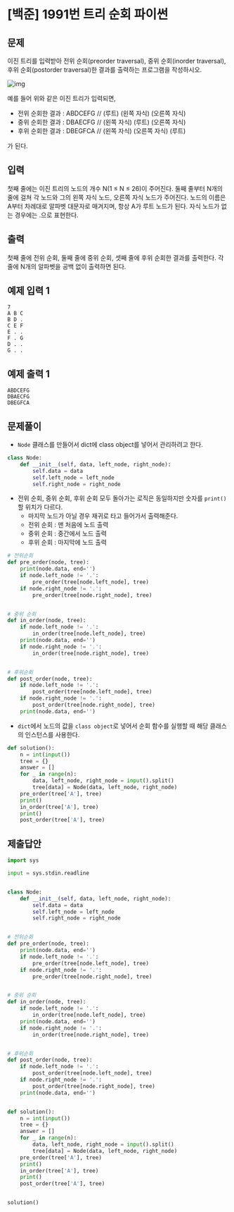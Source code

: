 # [백준] 1991번 트리 순회 파이썬

## 문제

이진 트리를 입력받아 전위 순회(preorder traversal), 중위 순회(inorder traversal), 후위 순회(postorder traversal)한 결과를 출력하는 프로그램을 작성하시오.

![img](https://www.acmicpc.net/JudgeOnline/upload/201007/trtr.png)

예를 들어 위와 같은 이진 트리가 입력되면,

- 전위 순회한 결과 : ABDCEFG // (루트) (왼쪽 자식) (오른쪽 자식)
- 중위 순회한 결과 : DBAECFG // (왼쪽 자식) (루트) (오른쪽 자식)
- 후위 순회한 결과 : DBEGFCA // (왼쪽 자식) (오른쪽 자식) (루트)

가 된다.

## 입력

첫째 줄에는 이진 트리의 노드의 개수 N(1 ≤ N ≤ 26)이 주어진다. 둘째 줄부터 N개의 줄에 걸쳐 각 노드와 그의 왼쪽 자식 노드, 오른쪽 자식 노드가 주어진다. 노드의 이름은 A부터 차례대로 알파벳 대문자로 매겨지며, 항상 A가 루트 노드가 된다. 자식 노드가 없는 경우에는 .으로 표현한다.

## 출력

첫째 줄에 전위 순회, 둘째 줄에 중위 순회, 셋째 줄에 후위 순회한 결과를 출력한다. 각 줄에 N개의 알파벳을 공백 없이 출력하면 된다.

## 예제 입력 1

```
7
A B C
B D .
C E F
E . .
F . G
D . .
G . .
```

## 예제 출력 1

```
ABDCEFG
DBAECFG
DBEGFCA
```

## 문제풀이

- `Node` 클래스를 만들어서 dict에 class object를 넣어서 관리하려고 한다.

```python
class Node:
    def __init__(self, data, left_node, right_node):
        self.data = data
        self.left_node = left_node
        self.right_node = right_node
```

- 전위 순회, 중위 순회, 후위 순회 모두 돌아가는 로직은 동일하지만 숫자를 `print()`할 위치가 다르다.
  - 마지막 노드가 아닐 경우 재귀로 타고 들어가서 출력해준다.
  - 전위 순회 : 맨 처음에 노드 출력
  - 중위 순회 : 중간에서 노드 출력
  - 후위 순회 : 마지막에 노드 출력

```python
# 전위순회
def pre_order(node, tree):
    print(node.data, end='')
    if node.left_node != '.':
        pre_order(tree[node.left_node], tree)
    if node.right_node != '.':
        pre_order(tree[node.right_node], tree)


# 중위 순회
def in_order(node, tree):
    if node.left_node != '.':
        in_order(tree[node.left_node], tree)
    print(node.data, end='')
    if node.right_node != '.':
        in_order(tree[node.right_node], tree)


# 후위순회
def post_order(node, tree):
    if node.left_node != '.':
        post_order(tree[node.left_node], tree)
    if node.right_node != '.':
        post_order(tree[node.right_node], tree)
    print(node.data, end='')
```

- `dict`에서 노드의 값을 `class object`로 넣어서 순회 함수를 실행할 때 해당 클래스의 인스턴스를 사용한다.

```python
def solution():
    n = int(input())
    tree = {}
    answer = []
    for _ in range(n):
        data, left_node, right_node = input().split()
        tree[data] = Node(data, left_node, right_node)
    pre_order(tree['A'], tree)
    print()
    in_order(tree['A'], tree)
    print()
    post_order(tree['A'], tree)
```

## 제출답안

```python
import sys

input = sys.stdin.readline


class Node:
    def __init__(self, data, left_node, right_node):
        self.data = data
        self.left_node = left_node
        self.right_node = right_node


# 전위순회
def pre_order(node, tree):
    print(node.data, end='')
    if node.left_node != '.':
        pre_order(tree[node.left_node], tree)
    if node.right_node != '.':
        pre_order(tree[node.right_node], tree)


# 중위 순회
def in_order(node, tree):
    if node.left_node != '.':
        in_order(tree[node.left_node], tree)
    print(node.data, end='')
    if node.right_node != '.':
        in_order(tree[node.right_node], tree)


# 후위순회
def post_order(node, tree):
    if node.left_node != '.':
        post_order(tree[node.left_node], tree)
    if node.right_node != '.':
        post_order(tree[node.right_node], tree)
    print(node.data, end='')


def solution():
    n = int(input())
    tree = {}
    answer = []
    for _ in range(n):
        data, left_node, right_node = input().split()
        tree[data] = Node(data, left_node, right_node)
    pre_order(tree['A'], tree)
    print()
    in_order(tree['A'], tree)
    print()
    post_order(tree['A'], tree)


solution()
```

